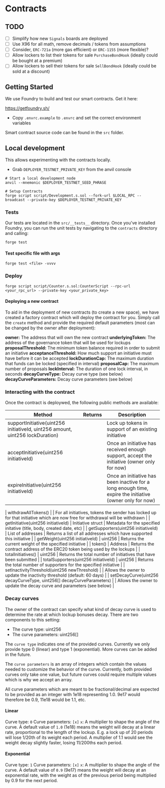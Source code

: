 # Contracts

## TODO

- [ ] Simplify how new `Signals` boards are deployed
- [ ] Use X96 for all math, remove decimals / tokens from assumptions
- [ ] Consider, `ERC-721a` (more gas efficient) or `ERC-1155` (more flexible)?
- [ ] Allow lockers to list their tokens for sale `PurchaseBondHook` (ideally could be bought at a premium)
- [ ] Allow lockers to sell their tokens for sale `SellBondHook` (ideally could be sold at a discount)

## Getting Started

We use Foundry to build and test our smart contracts. Get it here:

<https://getfoundry.sh/>

- Copy `.envrc.example` to `.envrc` and set the correct environment variables

Smart contract source code can be found in the `src` folder.

## Local development

This allows experimenting with the contracts locally.

- Grab `DEPLOYER_TESTNET_PRIVATE_KEY` from the anvil console

```shell
# Start a local development node
anvil --mnemonic $DEPLOYER_TESTNET_SEED_PHRASE

# Setup Contracts
forge script script/Development.s.sol --fork-url $LOCAL_RPC --broadcast --private-key $DEPLOYER_TESTNET_PRIVATE_KEY
```

### Tests

Our tests are located in the `src/__tests__` directory. Once you've installed Foundry, you can run the unit tests by navigating to the `contracts` directory and calling:

```shell
forge test
```

#### Test specific file with args

```shell
forge test <file> -vvvv
```

### Deploy

```shell
forge script script/Counter.s.sol:CounterScript --rpc-url <your_rpc_url> --private-key <your_private_key>
```

#### Deploying a new contract

To aid in the deployment of new contracts (to create a new space), we have created a factory contract which will deploy the contract for you. Simply call the `create` method and provide the required default parameters (most can be changed by the owner after deployment):

**owner:** The address that will own the new contract
**underlyingToken:** The address of the governance token that will be used for lockups
**proposalThreshold:** The minimum token balance required in order to submit an initiative
**acceptanceThreshold:** How much support an initiative must have before it can be accepted
**lockDurationCap:** The maximum duration that funds can be locked (specified in interval)
**proposalCap:** The maximum number of proposals
**lockInterval:** The duration of one lock interval, in seconds
**decayCurveType:** Decay curve type (see below)
**decayCurveParameters:** Decay curve parameters (see below)

### Interacting with the contract

Once the contract is deploywed, the following public methods are available:

| Method | Returns | Description |
|--------|---------|-------------|
 | supportInitiative(uint256 initiativeId, uint256 amount, uint256 lockDuration) | | Lock up tokens in support of an existing initiative |
 | acceptInitiative(uint256 initiativeId) | | Once an initiative has received enough support, accept the initiative (owner only for now) |
 | expireInitiative(uint256 initiativeId) | | Once an initiative has been inactive for a long enough time, expire the initiative (owner only for now) |

 | withdrawAllTokens() | | For all initiatives, tokens the sender has locked up for that initiative which are now free for withdrawal will be withdrawn |
 | getInitiative(uint256 initiativeId) | Initiative struct | Metadata for the specified initative (title, body, created date, etc) |
 | getSupporters(uint256 initiativeId) | List of addresses | Returns a list of all addresses which have supported this initiative |
 | getWeight(uint256 initiativeId) | uint256 | Returns the current weight of the specified initiative |
 | token() | Address | Returns the contract address of the ERC20 token being used by the lockups |
 | totalInitiatives() | uint256 | Returns the total number of initiatives that have been submitted |
 | totalSupporters(uint256 initiativeId) | uint256 | Returns the total number of supporters for the specified initiative |
 | setInactivityThreshold(uint256 newThreshold) | | Allows the owner to update the inactivity threshold (default: 60 days) |
 | setDecayCurve(uint256 decayCurveType, uint256[]  decayCurveParameters) | | Allows the owner to update the decay curve and parameters (see below) |

### Decay curves

The owner of the contract can specify what kind of decay curve is used to determine the rate at which lockup bonuses decay. There are two components to this setting:

- The curve type: uint256
- The curve parameters: uint256[]

The `curve type` indicates one of the provided curves. Currently we only provide type 0 (linear) and type 1 (exponential). More curves can be added in the future.

The `curve parameters` is an array of integers which contain the values needed to customize the behavior of the curve. Currently, both provided curves only take one value, but future curves could require multiple values which is why we accept an array.

All curve parameters which are meant to be fractional/decimal are expected to be provided as an integer with 1e18 representing 1.0. 9e17 would therefore be 0.9, 11e18 would be 1.1, etc.

#### Linear

Curve type: `0`
Curve parameters: `[x]`
`x`: A multiplier to shape the angle of the curve. A default value of `1.0` (1e18) means the weight will decay at a linear rate, proportional to the length of the lockup. E.g. a lock up of 20 periods will lose 1/20th of its weight each period. A multiplier of 1.1 would see the weight decay slightly faster, losing 11/200ths each period.

#### Exponential

Curve type: `1`
Curve parameters: `[x]`
`x`: A multiplier to shape the angle of the curve. A default value of `0.9` (9e17) means the weight will decay at an exponential rate, with the weight as of the previous period being multiplied by 0.9 for the next period.
